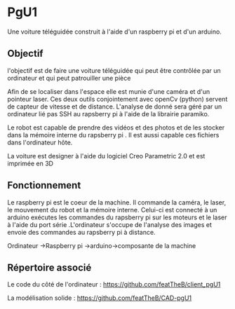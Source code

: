 # PgU1

Une voiture téléguidée construit à l'aide d'un raspberry pi et d'un arduino.

## Objectif

l'objectif est de faire une voiture téléguidée qui peut être contrôlée par un ordinateur
et qui peut patrouiller une pièce

Afin de se localiser dans l'espace elle est munie d'une caméra et d'un pointeur laser. Ces deux outils conjointement avec openCv (python) 
servent de capteur de vitesse et de distance. L'analyse de donné sera géré par un ordinateur lié
pas SSH au rapsberry pi à l'aide de la librairie paramiko. 

Le robot est capable de prendre des vidéos et des photos et de les stocker dans la mémoire interne du rapsberry pi
. Il est aussi capable ces fichiers dans l'ordinateur hôte.

La voiture est designer à l'aide du logiciel Creo Parametric 2.0 et est imprimée en 3D

## Fonctionnement 

Le raspberry pi est le coeur de la machine. Il commande la caméra, le laser, le mouvement du robot et la mémoire interne.
Celui-ci est connecté à un arduino exécutes les commandes du rapsberry pi sur les moteurs et le laser à l'aide du port série .L'ordinateur
s'occupe de l'analyse des images et envoie des commandes au rapsberry pi à distance.

Ordinateur ->Raspberry pi ->arduino->composante de la machine

## Répertoire associé

Le code du côté de l'ordinateur : https://github.com/featTheB/client_pgU1

La modélisation solide : https://github.com/featTheB/CAD-pgU1

